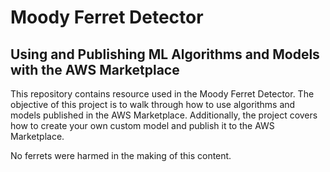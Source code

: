 # Moody Ferret Detector
## Using and Publishing ML Algorithms and Models with the AWS Marketplace

This repository contains resource used in the Moody Ferret Detector.  The objective of this project is to walk through how to use algorithms and models published in the AWS Marketplace.  Additionally, the project covers how to create your own custom model and publish it to the AWS Marketplace.

No ferrets were harmed in the making of this content.

